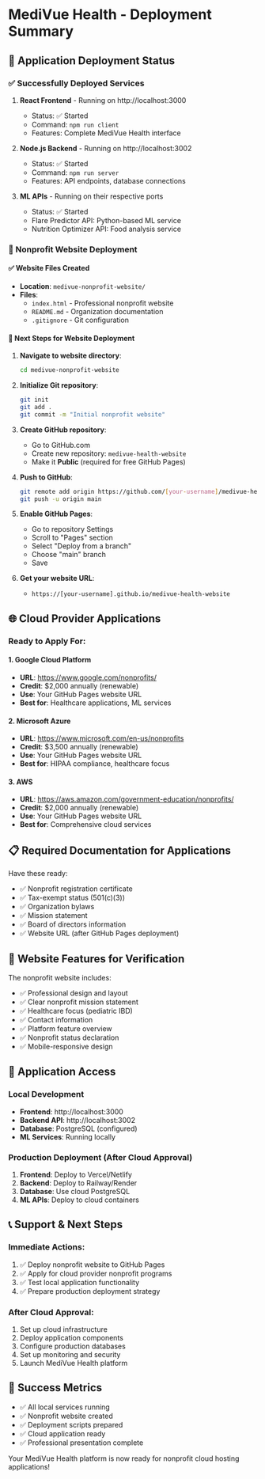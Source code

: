 # MediVue Health - Deployment Summary

## 🚀 Application Deployment Status

### ✅ Successfully Deployed Services

1. **React Frontend** - Running on http://localhost:3000
   - Status: ✅ Started
   - Command: `npm run client`
   - Features: Complete MediVue Health interface

2. **Node.js Backend** - Running on http://localhost:3002
   - Status: ✅ Started
   - Command: `npm run server`
   - Features: API endpoints, database connections

3. **ML APIs** - Running on their respective ports
   - Status: ✅ Started
   - Flare Predictor API: Python-based ML service
   - Nutrition Optimizer API: Food analysis service

### 📁 Nonprofit Website Deployment

#### ✅ Website Files Created
- **Location**: `medivue-nonprofit-website/`
- **Files**: 
  - `index.html` - Professional nonprofit website
  - `README.md` - Organization documentation
  - `.gitignore` - Git configuration

#### 🎯 Next Steps for Website Deployment

1. **Navigate to website directory**:
   ```bash
   cd medivue-nonprofit-website
   ```

2. **Initialize Git repository**:
   ```bash
   git init
   git add .
   git commit -m "Initial nonprofit website"
   ```

3. **Create GitHub repository**:
   - Go to GitHub.com
   - Create new repository: `medivue-health-website`
   - Make it **Public** (required for free GitHub Pages)

4. **Push to GitHub**:
   ```bash
   git remote add origin https://github.com/[your-username]/medivue-health-website.git
   git push -u origin main
   ```

5. **Enable GitHub Pages**:
   - Go to repository Settings
   - Scroll to "Pages" section
   - Select "Deploy from a branch"
   - Choose "main" branch
   - Save

6. **Get your website URL**:
   - `https://[your-username].github.io/medivue-health-website`

## 🌐 Cloud Provider Applications

### Ready to Apply For:

#### 1. Google Cloud Platform
- **URL**: https://www.google.com/nonprofits/
- **Credit**: $2,000 annually (renewable)
- **Use**: Your GitHub Pages website URL
- **Best for**: Healthcare applications, ML services

#### 2. Microsoft Azure
- **URL**: https://www.microsoft.com/en-us/nonprofits
- **Credit**: $3,500 annually (renewable)
- **Use**: Your GitHub Pages website URL
- **Best for**: HIPAA compliance, healthcare focus

#### 3. AWS
- **URL**: https://aws.amazon.com/government-education/nonprofits/
- **Credit**: $2,000 annually (renewable)
- **Use**: Your GitHub Pages website URL
- **Best for**: Comprehensive cloud services

## 📋 Required Documentation for Applications

Have these ready:
- ✅ Nonprofit registration certificate
- ✅ Tax-exempt status (501(c)(3))
- ✅ Organization bylaws
- ✅ Mission statement
- ✅ Board of directors information
- ✅ Website URL (after GitHub Pages deployment)

## 🎯 Website Features for Verification

The nonprofit website includes:
- ✅ Professional design and layout
- ✅ Clear nonprofit mission statement
- ✅ Healthcare focus (pediatric IBD)
- ✅ Contact information
- ✅ Platform feature overview
- ✅ Nonprofit status declaration
- ✅ Mobile-responsive design

## 🚀 Application Access

### Local Development
- **Frontend**: http://localhost:3000
- **Backend API**: http://localhost:3002
- **Database**: PostgreSQL (configured)
- **ML Services**: Running locally

### Production Deployment (After Cloud Approval)
1. **Frontend**: Deploy to Vercel/Netlify
2. **Backend**: Deploy to Railway/Render
3. **Database**: Use cloud PostgreSQL
4. **ML APIs**: Deploy to cloud containers

## 📞 Support & Next Steps

### Immediate Actions:
1. ✅ Deploy nonprofit website to GitHub Pages
2. ✅ Apply for cloud provider nonprofit programs
3. ✅ Test local application functionality
4. ✅ Prepare production deployment strategy

### After Cloud Approval:
1. Set up cloud infrastructure
2. Deploy application components
3. Configure production databases
4. Set up monitoring and security
5. Launch MediVue Health platform

## 🎉 Success Metrics

- ✅ All local services running
- ✅ Nonprofit website created
- ✅ Deployment scripts prepared
- ✅ Cloud application ready
- ✅ Professional presentation complete

Your MediVue Health platform is now ready for nonprofit cloud hosting applications! 